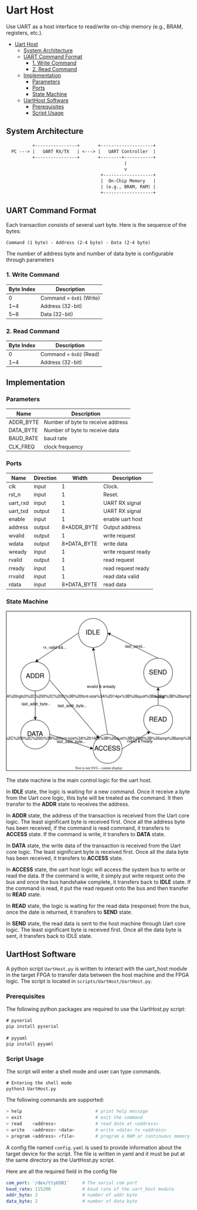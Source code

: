 # Uart Host

Use UART as a host interface to read/write on-chip memory (e.g., BRAM, registers, etc.).

- [Uart Host](#uart-host)
  - [System Architecture](#system-architecture)
  - [UART Command Format](#uart-command-format)
    - [1. Write Command](#1-write-command)
    - [2. Read Command](#2-read-command)
  - [Implementation](#implementation)
    - [Parameters](#parameters)
    - [Ports](#ports)
    - [State Machine](#state-machine)
  - [UartHost Software](#uarthost-software)
    - [Prerequisites](#prerequisites)
    - [Script Usage](#script-usage)


## System Architecture

```
          +----------------+       +--------------------+
  PC ---> |   UART RX/TX   | <---> |   UART Controller  |
          +----------------+       +--------+-----------+
                                             |
                                             v
                                    +-------------------+
                                    |  On-Chip Memory   |
                                    | (e.g., BRAM, RAM) |
                                    +-------------------+
```

## UART Command Format

Each transaction consists of several uart byte. Here is the sequence of the bytes:

```
Command (1 byte) - Address (2-4 byte) - Data (2-4 byte)
```

The number of address byte and number of data byte is configurable through parameters

### 1. Write Command

| Byte Index | Description              |
| ---------- | ------------------------ |
| 0          | Command = `0x01` (Write) |
| 1\~4       | Address (32-bit)         |
| 5\~8       | Data (32-bit)            |

### 2. Read Command

| Byte Index | Description             |
| ---------- | ----------------------- |
| 0          | Command = `0x02` (Read) |
| 1\~4       | Address (32-bit)        |

## Implementation

### Parameters

| Name      | Description                       |
| --------- | --------------------------------- |
| ADDR_BYTE | Number of byte to receive address |
| DATA_BYTE | Number of byte to receive data    |
| BAUD_RATE | baud rate                         |
| CLK_FREQ  | clock frequency                   |

### Ports

| Name     | Direction | Width       | Description         |
| -------- | --------- | ----------- | ------------------- |
| clk      | input     | 1           | Clock.              |
| rst_n    | input     | 1           | Reset.              |
| uart_rxd | input     | 1           | UART RX signal      |
| uart_txd | output    | 1           | UART RX signal      |
| enable   | input     | 1           | enable uart host    |
| address  | output    | 8*ADDR_BYTE | Output address      |
| wvalid   | output    | 1           | write request       |
| wdata    | output    | 8*DATA_BYTE | write data          |
| wready   | input     | 1           | write request ready |
| rvalid   | output    | 1           | read request        |
| rready   | input     | 1           | read request ready  |
| rrvalid  | input     | 1           | read data valid     |
| rdata    | input     | 8*DATA_BYTE | read data           |

### State Machine

![state machine](./assets/uart_host_state.drawio.svg)

The state machine is the main control logic for the uart host.

In **IDLE** state, the logic is waiting for a new command. Once it receive a byte from the Uart core logic, this byte will
be treated as the command. It then transfer to the **ADDR** state to receives the address.

In **ADDR** state, the address of the transaction is received from the Uart core logic. The least significant byte is
received first. Once all the address byte has been received, if the command is read command, it transfers to **ACCESS** state.
If the command is write, it transfers to **DATA** state.

In **DATA** state, the write data of the transaction is received from the Uart core logic. The least significant byte is
received first. Once all the data byte has been received, it transfers to **ACCESS** state.

In **ACCESS** state, the uart host logic will access the system bus to write or read the data. If the command is write,
it simply put write request onto the bus and once the bus handshake complete, it transfers back to **IDLE** state.
If the command is read, it put the read request onto the bus and then transfer to **READ** state.

In **READ** state, the logic is waiting for the read data (response) from the bus, once the date is returned, it transfers
to **SEND** state.

In **SEND** state, the read data is sent to the host machine through Uart core logic. The least significant byte is
received first. Once all the data byte is sent, it transfers back to IDLE state.

## UartHost Software

A python script `UartHost.py` is written to interact with the uart_host module in the target FPGA to transfer data between the host machine and the FPGA logic. The script is located in `scripts/UartHost/UartHost.py`.

### Prerequisites

The following python packages are required to use the UartHost.py script:

```shell
# pyserial
pip install pyserial

# pyyaml
pip install pyyaml
```

### Script Usage

The script will enter a shell mode and user can type commands.

```shell
# Entering the shell mode
python3 UartHost.py
```

The following commands are supported:

```bash
> help                            # print help message
> exit                            # exit the command
> read    <address>               # read date at <address>
> write   <address> <data>        # write <data> to <address>
> program <address> <file>        # program a RAM or continuous memory space starting at <address> using content in the <file>.
```

A config file named `config.yaml` is used to provide information about the target device for the script.
The file is written in yaml and it must be put at the same directory as the UartHost.py script.

Here are all the required field in the config file


```yaml
com_port: '/dev/ttyUSB1'     # The serial com port
baud_rate: 115200            # baud rate of the uart_host module
addr_byte: 2                 # number of addr byte
data_byte: 2                 # number of data byte
```